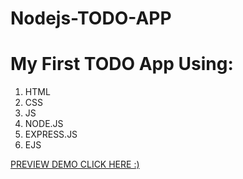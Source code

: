 # Nodejs-TODO-APP
<h1> My First TODO App Using: </h1>
<ol>
<li>HTML</li>
<li>CSS</li>
<li>JS</li>
<li>NODE.JS</li>
<li>EXPRESS.JS</li>
<li>EJS</li>
</ol>
<a target="_blank" rel="noopener noreferrer" href="https://nodejs-todo01.herokuapp.com/">PREVIEW DEMO CLICK HERE :)</a>
